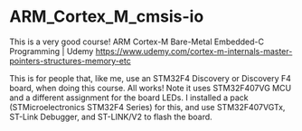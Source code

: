 # ARM_Cortex_M_cmsis-io
This is a very good course!
ARM Cortex-M Bare-Metal Embedded-C Programming | Udemy
https://www.udemy.com/cortex-m-internals-master-pointers-structures-memory-etc

This is for people that, like me, use an STM32F4 Discovery or Discovery F4 board, when doing this course.
All works! Note it uses STM32F407VG MCU and a different assignment for the board LEDs.
I installed a pack (STMicroelectronics STM32F4 Series) for this, and use STM32F407VGTx, ST-Link Debugger, and ST-LINK/V2 to flash the board. 
